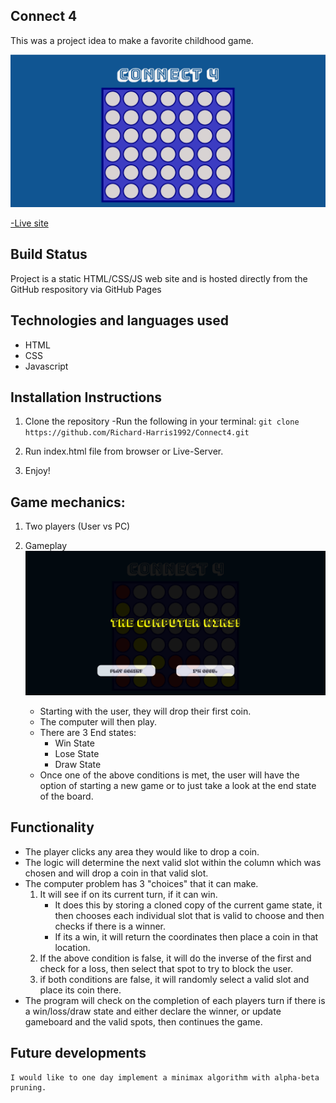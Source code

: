 ## Connect 4

This was a project idea to make a favorite childhood game. 

![Connect 4 board](./images/connect4.png)

[-Live site](https://richard-harris1992.github.io/Connect4/)

## Build Status

Project is a static HTML/CSS/JS web site and is hosted directly from the GitHub respository via GitHub Pages

## Technologies and languages used

- HTML
- CSS
- Javascript

## Installation Instructions

1. Clone the repository 
    -Run the following in your terminal: `git clone https://github.com/Richard-Harris1992/Connect4.git`

2. Run index.html file from browser or Live-Server.

3. Enjoy!

## Game mechanics:

1. Two players (User vs PC)

2. Gameplay
![End state](./images/gameplay.png)
    - Starting with the user, they will drop their first coin.
    - The computer will then play.
    - There are 3 End states:
        - Win State
        - Lose State
        - Draw State
    - Once one of the above conditions is met, the user will have the option of starting a new game or to just take a look at the end state of the board.

## Functionality
- The player clicks any area they would like to drop a coin.
- The logic will determine the next valid slot within the column which was chosen and will drop a coin in that valid slot.
- The computer problem has 3 "choices" that it can make.
    1. It will see if on its current turn, if it can win.
        - It does this by storing a cloned copy of the current game state, it then chooses each individual slot that is valid to choose and then checks if there is a winner.
        - If its a win, it will return the coordinates then place a coin in that location.
    2. If the above condition is false, it will do the inverse of the first and check for a loss, then select that spot to try to block the user.
    3. if both conditions are false, it will randomly select a valid slot and place its coin there.
- The program will check on the completion of each players turn if there is a win/loss/draw state and either declare the winner, or update gameboard and the valid spots, then continues the game.


## Future developments

    I would like to one day implement a minimax algorithm with alpha-beta pruning.
